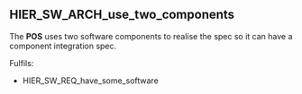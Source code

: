 ## HIER_SW_ARCH_use_two_components

The **POS** uses two software components to realise the spec so it can have a
component integration spec.

Fulfils:

- HIER_SW_REQ_have_some_software
